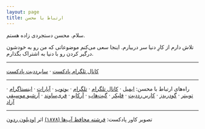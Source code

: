 ```yaml
---
layout: page
title: ارتباط با محسن
---
```


سلام. محسن دستجردی زاده هستم.

تلاش دارم از کارِ دنیا سر دربیارم. اینجا سعی می‌کنم موضوعاتی که من رو به خودشون درگیر کردن رو با دنیا به اشتراک بگذارم.

---

[کانال تلگرام پادکست](https://t.me/mehsen_ir/) &middot;
[سابرددیت پادکست]()

---

راه‌های ارتباط با محسن: 
[ایمیل](mailto:me@mehsen.com) &middot;
[کانال تلگرام](https://t.me/mehsen_com/) &middot;
[تلگرام](https://t.me/mehsend/) &middot;
[یوتوب](https://www.youtube.com/channel/UC042DJhjdsKnTmKKOwdmGjg) &middot;
[آپارات](https://www.aparat.com/mehsend) &middot;
[اینستاگرام](https://www.instagram.com/mehsend/) &middot;
[توییتر](https://twitter.com/dstjrd/) &middot;
[گودریدز](https://www.goodreads.com/mohsend/) &middot;
[کاربر رددیت](https://www.reddit.com/user/mehsen_ir) &middot;
[فلیکر](https://www.flickr.com/photos/mehsen/) &middot;
[گیت‌هاب](https://github.com/mohsend/) &middot;
[آرکایو](https://archive.org/details/@mehsen) &middot;
[فری‌ساوند](https://freesound.org/people/mehsen/) &middot;
[آرشیو موسیقی آزاد](http://freemusicarchive.org/member/mehsen)

---

تصویر کاور پادکست: [فرشته محافظ آب‌ها (۱۸۷۸)](https://www.artic.edu/artworks/90316/guardian-spirit-of-the-waters) اثر [اودیلون ردون](https://fa.wikipedia.org/wiki/%D8%A7%D9%88%D8%AF%DB%8C%D9%84%D9%88%D9%86_%D8%B1%D8%AF%D9%88%D9%86)
